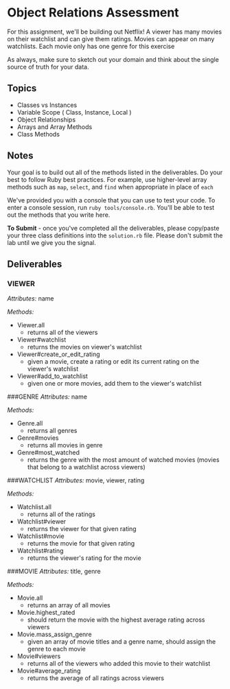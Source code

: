 # Object Relations Assessment

For this assignment, we'll be building out Netflix! A viewer has many movies on their watchlist and can give them ratings. Movies can appear on many watchlists. Each movie only has one genre for this exercise

As always, make sure to sketch out your domain and think about the single source of truth for your data.

## Topics

+ Classes vs Instances
+ Variable Scope ( Class, Instance, Local )
+ Object Relationships
+ Arrays and Array Methods
+ Class Methods

## Notes

Your goal is to build out all of the methods listed in the deliverables. Do your best to follow Ruby best practices. For example, use higher-level array methods such as `map`, `select`, and `find` when appropriate in place of `each`

We've provided you with a console that you can use to test your code. To enter a console session, run `ruby tools/console.rb`. You'll be able to test out the methods that you write here.

**To Submit** - once you've completed all the deliverables, please copy/paste your three class definitions into the `solution.rb` file. Please don't submit the lab until we give you the signal.

## Deliverables

### VIEWER
*Attributes:* name

*Methods:*
+ Viewer.all
  + returns all of the viewers
+ Viewer#watchlist
  + returns the movies on viewer's watchlist
+ Viewer#create_or_edit_rating
  + given a movie, create a rating or edit its current rating on the viewer's watchlist
+ Viewer#add_to_watchlist
  + given one or more movies, add them to the viewer's watchlist

###GENRE
*Attributes:* name

*Methods:*
+ Genre.all
  + returns all genres
+ Genre#movies
  + returns all movies in genre
+ Genre#most_watched
  + returns the genre with the most amount of watched movies (movies that belong to a watchlist across viewers)

###WATCHLIST
*Attributes:* movie, viewer, rating

*Methods:*
+ Watchlist.all
  + returns all of the ratings
+ Watchlist#viewer
  + returns the viewer for that given rating
+ Watchlist#movie
  + returns the movie for that given rating
+ Watchlist#rating
  + returns the viewer's rating for the movie

###MOVIE
*Attributes:* title, genre

*Methods:*
+ Movie.all
  + returns an array of all movies
+ Movie.highest_rated
  + should return the movie with the highest average rating across viewers
+ Movie.mass_assign_genre
  + given an array of movie titles and a genre name, should assign the genre to each movie
+ Movie#viewers
  + returns all of the viewers who added this movie to their watchlist
+ Movie#average_rating
  + returns the average of all ratings across viewers

